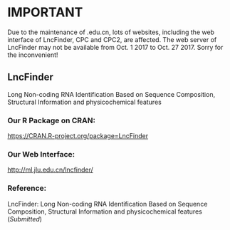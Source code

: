 # IMPORTANT
  Due to the maintenance of .edu.cn, lots of websites, including the web interface of LncFinder, CPC and CPC2, are affected. The web server of LncFinder may not be available from Oct. 1 2017 to Oct. 27 2017. Sorry for the inconvenient!
  
## LncFinder
Long Non-coding RNA Identification Based on Sequence Composition, Structural Information and physicochemical features
  
### Our R Package on CRAN:  
https://CRAN.R-project.org/package=LncFinder  

### Our Web Interface:  
http://ml.jlu.edu.cn/lncfinder/
  
### Reference:  
LncFinder: Long Non-coding RNA Identification Based on Sequence Composition, Structural Information and physicochemical features (*Submitted*)
